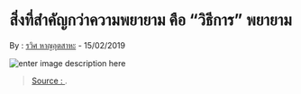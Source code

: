 
สิ่งที่สำคัญกว่าความพยายาม คือ “วิธีการ” พยายาม
===
By : [รวิศ หาญอุตสาหะ](https://missiontothemoon.co/author/rawit/)  - 15/02/2019

![enter image description here](https://missiontothemoon.co/wp-content/uploads/2019/02/MUJI-handbook.jpg)



> [Source : ](https://missiontothemoon.co/book-review-god-is-in-the-details/).
<!--stackedit_data:
eyJoaXN0b3J5IjpbLTU5NTYyMDE0Ml19
-->